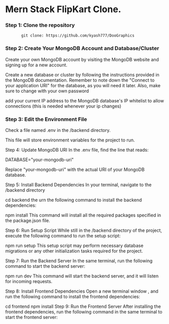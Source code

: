 # Mern Stack FlipKart Clone.

### Step 1: Clone the repository

           git clone: https://github.com/kyash777/DooGraphics

### Step 2: Create Your MongoDB Account and Database/Cluster
Create your own MongoDB account by visiting the MongoDB website and signing up for a new account.

Create a new database or cluster by following the instructions provided in the MongoDB documentation. Remember to note down the "Connect to your application URI" for the database, as you will need it later. Also, make sure to change <password> with your own password

add your current IP address to the MongoDB database's IP whitelist to allow connections (this is needed whenever your ip changes)

### Step 3: Edit the Environment File

Check a file named .env in the /backend directory.

This file will store environment variables for the project to run.

Step 4: Update MongoDB URI
In the .env file, find the line that reads:

DATABASE="your-mongodb-uri"

Replace "your-mongodb-uri" with the actual URI of your MongoDB database.

Step 5: Install Backend Dependencies
In your terminal, navigate to the /backend directory

cd backend
the urn the following command to install the backend dependencies:

npm install
This command will install all the required packages specified in the package.json file.

Step 6: Run Setup Script
While still in the /backend directory of the project, execute the following command to run the setup script:

npm run setup
This setup script may perform necessary database migrations or any other initialization tasks required for the project.

Step 7: Run the Backend Server
In the same terminal, run the following command to start the backend server:

npm run dev
This command will start the backend server, and it will listen for incoming requests.

Step 8: Install Frontend Dependencies
Open a new terminal window , and run the following command to install the frontend dependencies:

cd frontend
npm install
Step 9: Run the Frontend Server
After installing the frontend dependencies, run the following command in the same terminal to start the frontend server: